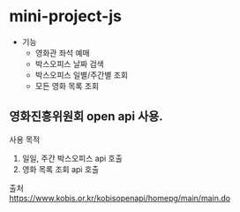 # mini-project-js
- 기능
  - 영화관 좌석 예매
  - 박스오피스 날짜 검색
  - 박스오피스 일별/주간별 조회
  - 모든 영화 목록 조회
  
## 영화진흥위원회 open api 사용.  
사용 목적  
1. 일일, 주간 박스오피스 api 호출
2. 영화 목록 조회 api 호출

출처  
https://www.kobis.or.kr/kobisopenapi/homepg/main/main.do
